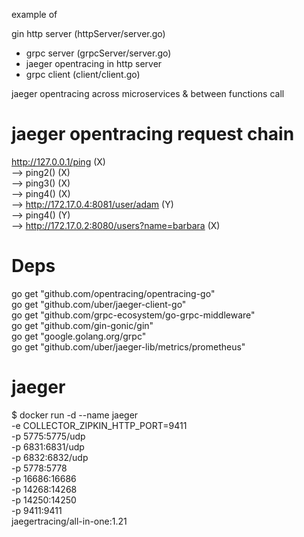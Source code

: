 example of 

gin http server (httpServer/server.go)       
+ grpc server (grpcServer/server.go)    
+ jaeger opentracing in http server     
+ grpc client (client/client.go)     
      
jaeger opentracing across microservices & between functions call

# jaeger opentracing request chain

http://127.0.0.1/ping (X)   
--> ping2() (X)       
--> ping3() (X)     
--> ping4() (X)     
--> http://172.17.0.4:8081/user/adam (Y)      
--> ping4() (Y)     
--> http://172.17.0.2:8080/users?name=barbara (X)     

# Deps

  go get "github.com/opentracing/opentracing-go"        
  go get "github.com/uber/jaeger-client-go"        
  go get "github.com/grpc-ecosystem/go-grpc-middleware"      
  go get "github.com/gin-gonic/gin"    
  go get "google.golang.org/grpc"     
  go get "github.com/uber/jaeger-lib/metrics/prometheus"      

# jaeger

  $ docker run -d --name jaeger \
  -e COLLECTOR_ZIPKIN_HTTP_PORT=9411 \
  -p 5775:5775/udp \
  -p 6831:6831/udp \
  -p 6832:6832/udp \
  -p 5778:5778 \
  -p 16686:16686 \
  -p 14268:14268 \
  -p 14250:14250 \
  -p 9411:9411 \
  jaegertracing/all-in-one:1.21
